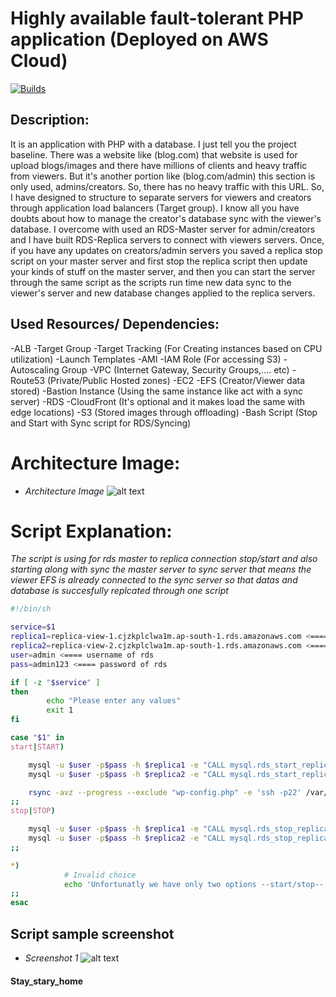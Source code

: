 # Highly available fault-tolerant PHP application (Deployed on AWS Cloud)
[![Builds](https://travis-ci.org/joemccann/dillinger.svg?branch=master)](https://travis-ci.org/joemccann/dillinger)


## Description:
It is an application with PHP with a database. I just tell you the project baseline. There was a website like (blog.com) that website is used for upload blogs/images and there have millions of clients and heavy traffic from viewers. But it's another portion like (blog.com/admin) this section is only used, admins/creators. So, there has no heavy traffic with this URL. So, I have designed to structure to separate servers for viewers and creators through application load balancers (Target group). I know all you have doubts about how to manage the creator's database sync with the viewer's database. I overcome with used an RDS-Master server for admin/creators and I have built RDS-Replica servers to connect with viewers servers. Once, if you have any updates on creators/admin servers you saved a replica stop script on your master server and first stop the replica script then update your kinds of stuff on the master server, and then you can start the server through the same script as the scripts run time new data sync to the viewer's server and new database changes applied to the replica servers.

## Used Resources/ Dependencies: 
-ALB
-Target Group
-Target Tracking (For Creating instances based on CPU utilization)
-Launch Templates 
-AMI
-IAM Role (For accessing S3)
-Autoscaling Group
-VPC (Internet Gateway, Security Groups,.... etc)
-Route53 (Private/Public Hosted zones)
-EC2
-EFS (Creator/Viewer data stored)
-Bastion Instance (Using the same instance like act with a sync server)
-RDS
-CloudFront (It's optional and it makes load the same with edge locations)
-S3 (Stored images through offloading)
-Bash Script (Stop and Start with Sync script for RDS/Syncing)

# Architecture Image: 
- _Architecture Image_
![alt text](https://i.ibb.co/WDQKSfz/Project-Architecture.jpg)

# Script Explanation: 
_The script is using for rds master to replica connection stop/start and also starting along with sync the master server to sync server that means the viewer EFS is already connected to the sync server so that datas and database is succesfully replcated through one script_
```sh
#!/bin/sh

service=$1
replica1=replica-view-1.cjzkplclwa1m.ap-south-1.rds.amazonaws.com <==== replica one server endpoint
replica2=replica-view-2.cjzkplclwa1m.ap-south-1.rds.amazonaws.com <==== replica two server endpoint
user=admin <==== username of rds
pass=admin123 <==== password of rds 

if [ -z "$service" ]
then
        echo "Please enter any values"
        exit 1
fi

case "$1" in 
start|START)

	mysql -u $user -p$pass -h $replica1 -e "CALL mysql.rds_start_replication;"
	mysql -u $user -p$pass -h $replica2 -e "CALL mysql.rds_start_replication;"

	rsync -avz --progress --exclude "wp-config.php" -e 'ssh -p22' /var/www/html/* root@rsync.db.pv:/wp/   <==== use your rds hostname/private ip
;;
stop|STOP)

	mysql -u $user -p$pass -h $replica1 -e "CALL mysql.rds_stop_replication;"
	mysql -u $user -p$pass -h $replica2 -e "CALL mysql.rds_stop_replication;"
;;

*)
            # Invalid choice
            echo 'Unfortunatly we have only two options --start/stop--' >&2
;;
esac
```
## Script sample screenshot
- _Screenshot 1_
![alt text](https://i.ibb.co/PQj1cCB/sample.jpg)


#### Stay_stary_home
